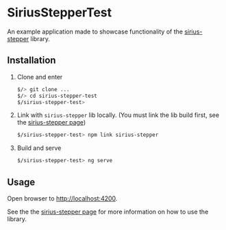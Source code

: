 # SiriusStepperTest

An example application made to showcase functionality of the [sirius-stepper]() library.

## Installation

1. Clone and enter
    ```bash
    $/> git clone ...
    $/> cd sirius-stepper-test
    $/sirius-stepper-test>
    ```
 
2. Link with `sirius-stepper` lib locally. (You must link the lib build first, see the [sirius-stepper page]())
    ```bash
    $/sirius-stepper-test> npm link sirius-stepper
    ```
    
3. Build and serve
    ```bash
    $/sirius-stepper-test> ng serve
    ```

## Usage
Open browser to [http://localhost:4200](http://localhost:4200).

See the the [sirius-stepper page]() for more information on how to use the library.

